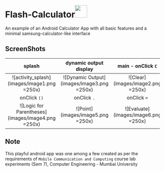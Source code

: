 <!-- @format -->

# Flash-Calculator<img src="https://www.emojiall.com/images/60/lg/1f5a9.png" height="40px" width="40px"/>

An example of an Android Calculator App with all basic features and a minimal samsung-calculator-like interface
<br/>

## ScreenShots

splash                   |       dynamic output display      | main - onClick `C` |
:-------------------------:|:-------------------------:|:-------------------------:
![activity_splash](images/image1.png =250x) | ![Dynamic Output](images/image3.png =250x) | ![Clear](images/image2.png =250x)
onClick `()`             |              onClick `.`      |         onClick `=`    |
![Logic for Parentheses](images/image4.png =250x) | ![Point](images/image5.png =250x) |    ![Evaluate](images/image6.png =250x)

## Note

This playful android app was one among a few created as per the requirements of `Mobile Communication and Computing` course lab experiments (Sem 7), Computer
Engineering - Mumbai University
